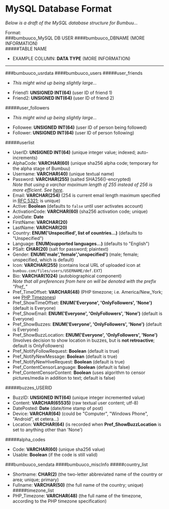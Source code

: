 MySQL Database Format
=====================

_Below is a draft of the MySQL database structure for Bumbuu..._

Format: <br>
###bumbuuco_MySQL DB USER
####bumbuuco_DBNAME (MORE INFORMATION) <br>
#####TABLE NAME
*	EXAMPLE COLUMN: **DATA TYPE** (MORE INFORMATION)

-------------------------------

###bumbuuco_usrdata
####bumbuuco_users
#####user_friends
-	*This might wind up being slightly large...*
*	Friend1: **UNSIGNED INT(64)** (user ID of friend 1)
*	Friend2: **UNSIGNED INT(64)** (user ID of friend 2)

#####user_followers
-	*This might wind up being slightly large...*
*	Followee: **UNSIGNED INT(64)** (user ID of person being followed)
*	Follower: **UNSIGNED INT(64)** (user ID of person following)

#####userlist
*	UserID: **UNSIGNED INT(64)** (unique integer value; indexed; auto-increments)
*	AlphaCode: **VARCHAR(60)** (unique sha256 alpha code; temporary for the alpha stage of Bumbuu)
*	Username: **VARCHAR(40)** (unique textual name)
*	Password: **VARCHAR(255)** (salted SHA256()-encrypted)
<br>_Note that using a varchar maximum length of 255 instead of 256 is more efficient. See [here](http://dev.mysql.com/doc/refman/5.0/en/char.html)._
*	Email: **VARCHAR(254)** (254 is current email length maximum specified in [RFC 5321](http://tools.ietf.org/html/rfc5321#section-4.5.3); is unique)
*	Active: **Boolean** (defaults to `false` until user activates account)
*	ActivationCode: **VARCHAR(60)** (sha256 activation code; unique)
*	JoinDate: **Date**
*	FirstName: **VARCHAR(20)**
*	LastName: **VARCHAR(20)**
*	Country: **ENUM('Unspecified', list of countries...)** (defaults to "Unspecified")
*	Language: **ENUM(supported languages...)** (defaults to "English")
*	PSalt: **CHAR(20)** (salt for password; plaintext)
*	Gender: **ENUM('male','female','unspecified')** (male; female; unspecified, which is default)
*	Icon: **VARCHAR(255)** (contains local URL of uploaded icon at `bumbuu.com/files/users/USERNAME/def.EXT`)
*	Bio: **VARCHAR(1024)** (autobiographical component)
<br>_Note that all preferences from here on will be denoted with the prefix "Pref\_"_
*	Pref\_TimeOffset: **VARCHAR(48)** (PHP timezone; i.e. America/New_York; see [PHP Timezones](http://php.net/manual/en/timezones.php))
*	Pref\_ShowTimeOffset: **ENUM('Everyone', 'OnlyFollowers', 'None')** (default is Everyone)
*	Pref\_ShowEmail: **ENUM('Everyone', 'OnlyFollowers', 'None')** (default is Everyone)
*	Pref\_ShowBuzzes: **ENUM('Everyone', 'OnlyFollowers', 'None')** (default is Everyone)
*	Pref\_ShowBuzzLocation: **ENUM('Everyone', 'OnlyFollowers', 'None')** (Involves decision to show location in buzzes, but is **not retroactive**; default is OnlyFollowers)
*	Pref\_NotifyFollowRequest: **Boolean** (default is true)
*	Pref\_NotifyNewMessage: **Boolean** (default is true)
*	Pref\_NotifyNewHiveRequest: **Boolean** (default is true)
*	Pref\_ContentCensorLanguage: **Boolean** (default is false)
*	Pref\_ContentCensorContent: **Boolean** (uses algorithm to censor pictures/media in addition to text; default is false)

#####buzzes_USERID
*	BuzzID: **UNSIGNED INT(64)** (unique integer incremented value)
*	Content: **VARCHAR(65535)** (raw textual user content; utf-8)
*	DatePosted: **Date** (date/time stamp of post)
*	Device: **VARCHAR(64)** (could be "Computer", "Windows Phone", "Android", et cetera...)
*	Location: **VARCHAR(64)** (is recorded when **Pref\_ShowBuzzLocation** is set to anything other than 'None')

#####alpha_codes
*	Code: **VARCHAR(60)** (unique sha256 value)
*	Usable: **Boolean** (if the code is still valid)

###bumbuuco_sendata
####bumbuuco_miscInfo
#####country_list
*	Shortname: **CHAR(2)** (the two-letter abbreviated name of the country or area; unique; primary)
*	Fullname: **VARCHAR(50)** (the full name of the country; unique)
#####timezone_list
*	PHP_Timezone: **VARCHAR(48)** (the full name of the timezone, according to the PHP timezone specification)
